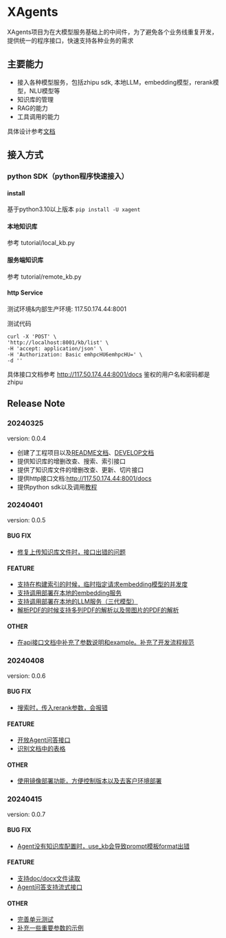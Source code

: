 # XAgents

XAgents项目为在大模型服务基础上的中间件，为了避免各个业务线重复开发，提供统一的程序接口，快速支持各种业务的需求

## 主要能力

- 接入各种模型服务，包括zhipu sdk, 本地LLM，embedding模型，rerank模型，NLU模型等
- 知识库的管理
- RAG的能力
- 工具调用的能力

具体设计参考[文档](https://zhipu-ai.feishu.cn/docx/Y78IdJZSmoESK0x0HZpc7vrWnde)

## 接入方式

### python SDK（python程序快速接入）

#### install

基于python3.10以上版本
  `pip install -U xagent`

#### 本地知识库

参考 tutorial/local_kb.py

#### 服务端知识库

参考 tutorial/remote_kb.py

#### http Service

测试环境&内部生产环境: 117.50.174.44:8001

测试代码
  ```shell
curl -X 'POST' \
  'http://localhost:8001/kb/list' \
  -H 'accept: application/json' \
  -H 'Authorization: Basic emhpcHU6emhpcHU=' \
  -d ''
```

具体接口文档参考 http://117.50.174.44:8001/docs
鉴权的用户名和密码都是zhipu


## Release Note

### 20240325

version: 0.0.4

- 创建了工程项目以及[README文档](https://dev.aminer.cn/solution-center-algorithm/XAgents)、[DEVELOP文档](https://dev.aminer.cn/solution-center-algorithm/XAgents/-/blob/main/DEVELOP.md?ref_type=heads)
- 提供知识库的增删改查、搜索、索引接口
- 提供了知识库文件的增删改查、更新、切片接口
- 提供http接口文档:http://117.50.174.44:8001/docs
- 提供python sdk以及调用[教程](https://dev.aminer.cn/solution-center-algorithm/XAgents/-/tree/main/tutorial?ref_type=heads)

### 20240401

version: 0.0.5

#### BUG FIX
- [修复上传知识库文件时，接口出错的问题](https://dev.aminer.cn/solution-center-algorithm/XAgents/-/issues/9)

#### FEATURE
- [支持在构建索引的时候，临时指定请求embedding模型的并发度](https://dev.aminer.cn/solution-center-algorithm/XAgents/-/issues/8)
- [支持调用部署在本地的embedding服务](https://dev.aminer.cn/solution-center-algorithm/XAgents/-/issues/4)
- [支持调用部署在本地的LLM服务（三代模型）](https://dev.aminer.cn/solution-center-algorithm/XAgents/-/issues/3)
- [解析PDF的时候支持多列PDF的解析以及带图片的PDF的解析](https://dev.aminer.cn/solution-center-algorithm/XAgents/-/issues/2)

#### OTHER
- [在api接口文档中补充了参数说明和example。补充了开发流程规范](https://dev.aminer.cn/solution-center-algorithm/XAgents/-/issues/7)

### 20240408

version: 0.0.6

#### BUG FIX
- [搜索时，传入rerank参数，会报错](https://dev.aminer.cn/solution-center-algorithm/XAgents/-/issues/15)

#### FEATURE
- [开放Agent问答接口](https://dev.aminer.cn/solution-center-algorithm/XAgents/-/issues/5)
- [识别文档中的表格](https://dev.aminer.cn/solution-center-algorithm/XAgents/-/issues/12)

#### OTHER
- [使用镜像部署功能，方便控制版本以及去客户环境部署](https://dev.aminer.cn/solution-center-algorithm/XAgents/-/issues/1)


### 20240415

version: 0.0.7

#### BUG FIX
- [Agent没有知识库配置时，use_kb会导致prompt模板format出错](https://dev.aminer.cn/solution-center-algorithm/XAgents/-/issues/19)

#### FEATURE
- [支持doc/docx文件读取](https://dev.aminer.cn/solution-center-algorithm/XAgents/-/issues/22)
- [Agent问答支持流式接口](https://dev.aminer.cn/solution-center-algorithm/XAgents/-/issues/21)

#### OTHER
- [完善单元测试](https://dev.aminer.cn/solution-center-algorithm/XAgents/-/issues/6)
- [补充一些重要参数的示例]()